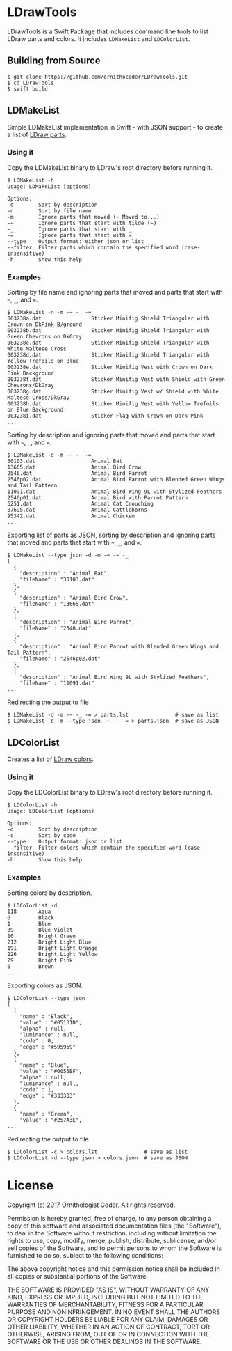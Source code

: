 # LDrawTools

LDrawTools is a Swift Package that includes command line tools to list LDraw parts and colors. It includes ``LDMakeList`` and ``LDColorList``.

## Building from Source

```
$ git clone https://github.com/ornithocoder/LDrawTools.git
$ cd LDrawTools
$ swift build
```

## LDMakeList

Simple LDMakeList implementation in Swift - with JSON support - to create a list of [LDraw parts](http://www.ldraw.org/parts/latest-parts.html).

### Using it

Copy the LDMakeList binary to LDraw's root directory before running it.

```
$ LDMakeList -h
Usage: LDMakeList [options]

Options:
-d        Sort by description
-n        Sort by file name
-m        Ignore parts that moved (~ Moved to...)
-~        Ignore parts that start with tilde (~)
-_        Ignore parts that start with _
-=        Ignore parts that start with =
--type    Output format: either json or list
--filter  Filter parts which contain the specified word (case-insensitive)
-h        Show this help
```

### Examples

Sorting by file name and ignoring parts that moved and parts that start with ``~``, ``_``, and ``=``.

```
$ LDMakeList -n -m -~ -_ -=
003238a.dat                Sticker Minifig Shield Triangular with Crown on DkPink B/ground
003238b.dat                Sticker Minifig Shield Triangular with Green Chevrons on DkGray
003238c.dat                Sticker Minifig Shield Triangular with White Maltese Cross
003238d.dat                Sticker Minifig Shield Triangular with Yellow Trefoils on Blue
003238e.dat                Sticker Minifig Vest with Crown on Dark Pink Background
003238f.dat                Sticker Minifig Vest with Shield with Green Chevrons/DkGray
003238g.dat                Sticker Minifig Vest w/ Shield with White Maltese Cross/DkGray
003238h.dat                Sticker Minifig Vest with Yellow Trefoils on Blue Background
003238i.dat                Sticker Flag with Crown on Dark-Pink
...
```

Sorting by description and ignoring parts that moved and parts that start with ``~``, ``_``, and ``=``.

```
$ LDMakeList -d -m -~ -_ -=
30103.dat                  Animal Bat
13665.dat                  Animal Bird Crow
2546.dat                   Animal Bird Parrot
2546p02.dat                Animal Bird Parrot with Blended Green Wings and Tail Pattern
11091.dat                  Animal Bird Wing 9L with Stylized Feathers
2546p01.dat                Animal Bird with Parrot Pattern
6251.dat                   Animal Cat Crouching
87695.dat                  Animal Cattlehorns
95342.dat                  Animal Chicken
...
```

Exporting list of parts as JSON, sorting by description and ignoring parts that moved and parts that start with ``~``, ``_``, and ``=``.

```
$ LDMakeList --type json -d -m -= -~ -_
[
  {
    "description" : "Animal Bat",
    "fileName" : "30103.dat"
  },
  {
    "description" : "Animal Bird Crow",
    "fileName" : "13665.dat"
  },
  {
    "description" : "Animal Bird Parrot",
    "fileName" : "2546.dat"
  },
  {
    "description" : "Animal Bird Parrot with Blended Green Wings and Tail Pattern",
    "fileName" : "2546p02.dat"
  },
  {
    "description" : "Animal Bird Wing 9L with Stylized Feathers",
    "fileName" : "11091.dat"
...
```

Redirecting the output to file

```
$ LDMakeList -d -m -~ -_ -= > parts.lst               # save as list
$ LDMakeList -d -m --type json -~ -_ -= > parts.json  # save as JSON
```

## LDColorList

Creates a list of [LDraw colors](http://www.ldraw.org/article/547.html).

### Using it

Copy the LDColorList binary to LDraw's root directory before running it.

```
$ LDColorList -h
Usage: LDColorList [options]

Options:
-d        Sort by description
-c        Sort by code
--type    Output format: json or list
--filter  Filter colors which contain the specified word (case-insensitive)
-h        Show this help
```

### Examples

Sorting colors by description.

```
$ LDColorList -d
118       Aqua
0         Black
1         Blue
89        Blue Violet
10        Bright Green
212       Bright Light Blue
191       Bright Light Orange
226       Bright Light Yellow
29        Bright Pink
6         Brown
...
```

Exporting colors as JSON.

```
$ LDColorList --type json
[
  {
    "name" : "Black",
    "value" : "#05131D",
    "alpha" : null,
    "luminance" : null,
    "code" : 0,
    "edge" : "#595959"
  },
  {
    "name" : "Blue",
    "value" : "#0055BF",
    "alpha" : null,
    "luminance" : null,
    "code" : 1,
    "edge" : "#333333"
  },
  {
    "name" : "Green",
    "value" : "#257A3E",
...
```

Redirecting the output to file

```
$ LDColorList -c > colors.lst               # save as list
$ LDColorList -d --type json > colors.json  # save as JSON
```

# License

Copyright (c) 2017 Ornithologist Coder. All rights reserved.

Permission is hereby granted, free of charge, to any person obtaining a copy of this software and associated documentation files (the "Software"), to deal in the Software without restriction, including without limitation the rights to use, copy, modify, merge, publish, distribute, sublicense, and/or sell copies of the Software, and to permit persons to whom the Software is furnished to do so, subject to the following conditions:

The above copyright notice and this permission notice shall be included in all copies or substantial portions of the Software.

THE SOFTWARE IS PROVIDED "AS IS", WITHOUT WARRANTY OF ANY KIND, EXPRESS OR IMPLIED, INCLUDING BUT NOT LIMITED TO THE WARRANTIES OF MERCHANTABILITY, FITNESS FOR A PARTICULAR PURPOSE AND NONINFRINGEMENT. IN NO EVENT SHALL THE AUTHORS OR COPYRIGHT HOLDERS BE LIABLE FOR ANY CLAIM, DAMAGES OR OTHER LIABILITY, WHETHER IN AN ACTION OF CONTRACT, TORT OR OTHERWISE, ARISING FROM, OUT OF OR IN CONNECTION WITH THE SOFTWARE OR THE USE OR OTHER DEALINGS IN THE SOFTWARE.
